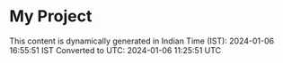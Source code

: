 # My Project

This content is dynamically generated in Indian Time (IST): 2024-01-06 16:55:51 IST
Converted to UTC: 2024-01-06 11:25:51 UTC
